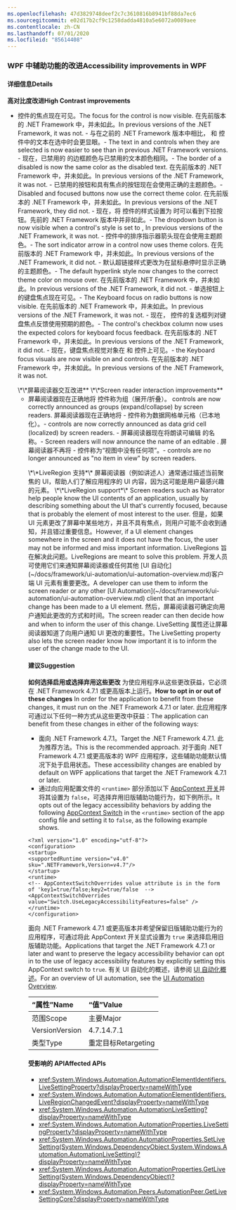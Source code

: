 ```yaml
---
ms.openlocfilehash: 47d3829748deef2c7c3610816b8941bf88da7ec6
ms.sourcegitcommit: e02d17b2cf9c1258dadda4810a5e6072a0089aee
ms.contentlocale: zh-CN
ms.lasthandoff: 07/01/2020
ms.locfileid: "85614408"
---
```

### <a name="accessibility-improvements-in-wpf"></a><span data-ttu-id="7eadd-101">WPF 中辅助功能的改进</span><span class="sxs-lookup"><span data-stu-id="7eadd-101">Accessibility improvements in WPF</span></span>

#### <a name="details"></a><span data-ttu-id="7eadd-102">详细信息</span><span class="sxs-lookup"><span data-stu-id="7eadd-102">Details</span></span>

<span data-ttu-id="7eadd-103">**高对比度改进**</span><span class="sxs-lookup"><span data-stu-id="7eadd-103">**High Contrast improvements**</span></span>
<ul><li><span data-ttu-id="7eadd-104"><xref:System.Windows.Controls.Expander> 控件的焦点现在可见。</span><span class="sxs-lookup"><span data-stu-id="7eadd-104">The focus for the <xref:System.Windows.Controls.Expander> control is now visible.</span></span> <span data-ttu-id="7eadd-105">在先前版本的 .NET Framework 中，并未如此。</span><span class="sxs-lookup"><span data-stu-id="7eadd-105">In previous versions of the .NET Framework, it was not.</span></span>
<span data-ttu-id="7eadd-106">- 与在之前的 .NET Framework 版本中相比，<xref:System.Windows.Controls.CheckBox> 和 <xref:System.Windows.Controls.RadioButton> 控件中的文本在选中时会更显眼。</span><span class="sxs-lookup"><span data-stu-id="7eadd-106">- The text in <xref:System.Windows.Controls.CheckBox> and <xref:System.Windows.Controls.RadioButton> controls when they are selected is now easier to see than in previous .NET Framework versions.</span></span>
<span data-ttu-id="7eadd-107">- 现在，已禁用的 <xref:System.Windows.Controls.ComboBox> 的边框颜色与已禁用的文本颜色相同。</span><span class="sxs-lookup"><span data-stu-id="7eadd-107">- The border of a disabled <xref:System.Windows.Controls.ComboBox> is now the same color as the disabled text.</span></span> <span data-ttu-id="7eadd-108">在先前版本的 .NET Framework 中，并未如此。</span><span class="sxs-lookup"><span data-stu-id="7eadd-108">In previous versions of the .NET Framework, it was not.</span></span>
<span data-ttu-id="7eadd-109">- 已禁用的按钮和具有焦点的按钮现在会使用正确的主题颜色。</span><span class="sxs-lookup"><span data-stu-id="7eadd-109">- Disabled and focused buttons now use the correct theme color.</span></span> <span data-ttu-id="7eadd-110">在先前版本的 .NET Framework 中，并未如此。</span><span class="sxs-lookup"><span data-stu-id="7eadd-110">In previous versions of the .NET Framework, they did not.</span></span>
<span data-ttu-id="7eadd-111">- 现在，将 <xref:System.Windows.Controls.ComboBox> 控件的样式设置为 <xref:System.Windows.Controls.ToolBar.ComboBoxStyleKey?displayProperty=nameWithType> 时可以看到下拉按钮。先前的 .NET Framework 版本中并非如此。</span><span class="sxs-lookup"><span data-stu-id="7eadd-111">- The dropdown button is now visible when a <xref:System.Windows.Controls.ComboBox> control's style is set to <xref:System.Windows.Controls.ToolBar.ComboBoxStyleKey?displayProperty=nameWithType>, In previous versions of the .NET Framework, it was not.</span></span>
<span data-ttu-id="7eadd-112">- <xref:System.Windows.Controls.DataGrid> 控件中的排序指示器箭头现在会使用主题颜色。</span><span class="sxs-lookup"><span data-stu-id="7eadd-112">- The sort indicator arrow in a <xref:System.Windows.Controls.DataGrid> control now uses theme colors.</span></span> <span data-ttu-id="7eadd-113">在先前版本的 .NET Framework 中，并未如此。</span><span class="sxs-lookup"><span data-stu-id="7eadd-113">In previous versions of the .NET Framework, it did not.</span></span>
<span data-ttu-id="7eadd-114">- 默认超链接样式更改为在鼠标悬停时显示正确的主题颜色。</span><span class="sxs-lookup"><span data-stu-id="7eadd-114">- The default hyperlink style now changes to the correct theme color on mouse over.</span></span> <span data-ttu-id="7eadd-115">在先前版本的 .NET Framework 中，并未如此。</span><span class="sxs-lookup"><span data-stu-id="7eadd-115">In previous versions of the .NET Framework, it did not.</span></span>
<span data-ttu-id="7eadd-116">- 单选按钮上的键盘焦点现在可见。</span><span class="sxs-lookup"><span data-stu-id="7eadd-116">- The Keyboard focus on radio buttons is now visible.</span></span> <span data-ttu-id="7eadd-117">在先前版本的 .NET Framework 中，并未如此。</span><span class="sxs-lookup"><span data-stu-id="7eadd-117">In previous versions of the .NET Framework, it was not.</span></span>
<span data-ttu-id="7eadd-118">- 现在，<xref:System.Windows.Controls.DataGrid> 控件的复选框列对键盘焦点反馈使用预期的颜色。</span><span class="sxs-lookup"><span data-stu-id="7eadd-118">- The <xref:System.Windows.Controls.DataGrid> control's checkbox column now uses the expected colors for keyboard focus feedback.</span></span> <span data-ttu-id="7eadd-119">在先前版本的 .NET Framework 中，并未如此。</span><span class="sxs-lookup"><span data-stu-id="7eadd-119">In previous versions of the .NET Framework, it did not.</span></span>
<span data-ttu-id="7eadd-120">- 现在，键盘焦点视觉对象在 <xref:System.Windows.Controls.ComboBox> 和 <xref:System.Windows.Controls.ListBox> 控件上可见。</span><span class="sxs-lookup"><span data-stu-id="7eadd-120">- the Keyboard focus visuals are now visible on <xref:System.Windows.Controls.ComboBox> and <xref:System.Windows.Controls.ListBox> controls.</span></span> <span data-ttu-id="7eadd-121">在先前版本的 .NET Framework 中，并未如此。</span><span class="sxs-lookup"><span data-stu-id="7eadd-121">In previous versions of the .NET Framework, it was not.</span></span></p><span data-ttu-id="7eadd-122">
\*\*屏幕阅读器交互改进**
</span><span class="sxs-lookup"><span data-stu-id="7eadd-122">
\*\*Screen reader interaction improvements**
</span></span><ul><li><span data-ttu-id="7eadd-123">屏幕阅读器现在正确地将 <xref:System.Windows.Controls.Expander> 控件称为组（展开/折叠）。</span><span class="sxs-lookup"><span data-stu-id="7eadd-123"><xref:System.Windows.Controls.Expander> controls are now correctly announced as groups (expand/collapse) by screen readers.</span></span>
<span data-ttu-id="7eadd-124">屏幕阅读器现在正确地将 - <xref:System.Windows.Controls.DataGridCell> 控件称为数据网格单元格（已本地化）。</span><span class="sxs-lookup"><span data-stu-id="7eadd-124">- <xref:System.Windows.Controls.DataGridCell> controls are now correctly announced as data grid cell (localized) by screen readers.</span></span>
<span data-ttu-id="7eadd-125">- 屏幕阅读器现在将朗读可编辑 <xref:System.Windows.Controls.ComboBox> 的名称。</span><span class="sxs-lookup"><span data-stu-id="7eadd-125">- Screen readers will now announce the name of an editable <xref:System.Windows.Controls.ComboBox>.</span></span>
<span data-ttu-id="7eadd-126">屏幕阅读器不再将 - <xref:System.Windows.Controls.PasswordBox> 控件称为“视图中没有任何项”。</span><span class="sxs-lookup"><span data-stu-id="7eadd-126">- <xref:System.Windows.Controls.PasswordBox> controls are no longer announced as &quot;no item in view&quot; by screen readers.</span></span></p><span data-ttu-id="7eadd-127">
\*\*LiveRegion 支持*\* 屏幕阅读器（例如讲述人）通常通过描述当前聚焦的 UI，帮助人们了解应用程序的 UI 内容，因为这可能是用户最感兴趣的元素。</span><span class="sxs-lookup"><span data-stu-id="7eadd-127">
\*\*LiveRegion support*\* Screen readers such as Narrator help people know the UI contents of an application, usually by describing something about the UI that's currently focused, because that is probably the element of most interest to the user.</span></span> <span data-ttu-id="7eadd-128">但是，如果 UI 元素更改了屏幕中某些地方，并且不具有焦点，则用户可能不会收到通知，并且错过重要信息。</span><span class="sxs-lookup"><span data-stu-id="7eadd-128">However, if a UI element changes somewhere in the screen and it does not have the focus, the user may not be informed and miss important information.</span></span> <span data-ttu-id="7eadd-129">LiveRegions 旨在解决此问题。</span><span class="sxs-lookup"><span data-stu-id="7eadd-129">LiveRegions are meant to solve this problem.</span></span> <span data-ttu-id="7eadd-130">开发人员可使用它们来通知屏幕阅读器或任何其他 [UI 自动化](~/docs/framework/ui-automation/ui-automation-overview.md)客户端 UI 元素有重要更改。</span><span class="sxs-lookup"><span data-stu-id="7eadd-130">A developer can use them to inform the screen reader or any other [UI Automation](~/docs/framework/ui-automation/ui-automation-overview.md) client that an important change has been made to a UI element.</span></span> <span data-ttu-id="7eadd-131">然后，屏幕阅读器可确定向用户通知此更改的方式和时间。</span><span class="sxs-lookup"><span data-stu-id="7eadd-131">The screen reader can then decide how and when to inform the user of this change.</span></span> <span data-ttu-id="7eadd-132">LiveSetting 属性还让屏幕阅读器知道了向用户通知 UI 更改的重要性。</span><span class="sxs-lookup"><span data-stu-id="7eadd-132">The LiveSetting property also lets the screen reader know how important it is to inform the user of the change made to the UI.</span></span>

#### <a name="suggestion"></a><span data-ttu-id="7eadd-133">建议</span><span class="sxs-lookup"><span data-stu-id="7eadd-133">Suggestion</span></span>

<span data-ttu-id="7eadd-134">**如何选择启用或选择弃用这些更改** 为使应用程序从这些更改获益，它必须在 .NET Framework 4.7.1 或更高版本上运行。</span><span class="sxs-lookup"><span data-stu-id="7eadd-134">**How to opt in or out of these changes** In order for the application to benefit from these changes, it must run on the .NET Framework 4.7.1 or later.</span></span> <span data-ttu-id="7eadd-135">此应用程序可通过以下任何一种方式从这些更改中获益：</span><span class="sxs-lookup"><span data-stu-id="7eadd-135">The application can benefit from these changes in either of the following ways:</span></span>

- <span data-ttu-id="7eadd-136">面向 .NET Framework 4.7.1。</span><span class="sxs-lookup"><span data-stu-id="7eadd-136">Target the .NET Framework 4.7.1.</span></span> <span data-ttu-id="7eadd-137">此为推荐方法。</span><span class="sxs-lookup"><span data-stu-id="7eadd-137">This is the recommended approach.</span></span> <span data-ttu-id="7eadd-138">对于面向 .NET Framework 4.7.1 或更高版本的 WPF 应用程序，这些辅助功能默认情况下处于启用状态。</span><span class="sxs-lookup"><span data-stu-id="7eadd-138">These accessibility changes are enabled by default on WPF applications that target the .NET Framework 4.7.1 or later.</span></span>
- <span data-ttu-id="7eadd-139">通过向应用配置文件的 `<runtime>` 部分添加以下 [AppContext 开关](~/docs/framework/configure-apps/file-schema/runtime/appcontextswitchoverrides-element.md)并将其设置为 `false`，可选择弃用旧版辅助功能行为，如下例所示。</span><span class="sxs-lookup"><span data-stu-id="7eadd-139">It opts out of the legacy accessibility behaviors by adding the following [AppContext Switch](~/docs/framework/configure-apps/file-schema/runtime/appcontextswitchoverrides-element.md) in the `<runtime>` section of the app config file and setting it to `false`, as the following example shows.</span></span>

<pre><code class="lang-xml">&lt;?xml version=&quot;1.0&quot; encoding=&quot;utf-8&quot;?&gt;&#13;&#10;&lt;configuration&gt;&#13;&#10;&lt;startup&gt;&#13;&#10;&lt;supportedRuntime version=&quot;v4.0&quot; sku=&quot;.NETFramework,Version=v4.7&quot;/&gt;&#13;&#10;&lt;/startup&gt;&#13;&#10;&lt;runtime&gt;&#13;&#10;&lt;!-- AppContextSwitchOverrides value attribute is in the form of &#39;key1=true/false;key2=true/false  --&gt;&#13;&#10;&lt;AppContextSwitchOverrides value=&quot;Switch.UseLegacyAccessibilityFeatures=false&quot; /&gt;&#13;&#10;&lt;/runtime&gt;&#13;&#10;&lt;/configuration&gt;&#13;&#10;</code></pre>

<span data-ttu-id="7eadd-140">面向 .NET Framework 4.7.1 或更高版本并希望保留旧版辅助功能行为的应用程序，可通过将此 AppContext 开关显式设置为 `true` 来选择启用旧版辅助功能。</span><span class="sxs-lookup"><span data-stu-id="7eadd-140">Applications that target the .NET Framework 4.7.1 or later and want to preserve the legacy accessibility behavior can opt in to the use of legacy accessibility features by explicitly setting this AppContext switch to `true`.</span></span>
<span data-ttu-id="7eadd-141">有关 UI 自动化的概述，请参阅 [UI 自动化概述](~/docs/framework/ui-automation/ui-automation-overview.md)。</span><span class="sxs-lookup"><span data-stu-id="7eadd-141">For an overview of UI automation, see the [UI Automation Overview](~/docs/framework/ui-automation/ui-automation-overview.md).</span></span>

| <span data-ttu-id="7eadd-142">“属性”</span><span class="sxs-lookup"><span data-stu-id="7eadd-142">Name</span></span>    | <span data-ttu-id="7eadd-143">“值”</span><span class="sxs-lookup"><span data-stu-id="7eadd-143">Value</span></span>       |
|:--------|:------------|
| <span data-ttu-id="7eadd-144">范围</span><span class="sxs-lookup"><span data-stu-id="7eadd-144">Scope</span></span>   | <span data-ttu-id="7eadd-145">主要</span><span class="sxs-lookup"><span data-stu-id="7eadd-145">Major</span></span>       |
| <span data-ttu-id="7eadd-146">Version</span><span class="sxs-lookup"><span data-stu-id="7eadd-146">Version</span></span> | <span data-ttu-id="7eadd-147">4.7.1</span><span class="sxs-lookup"><span data-stu-id="7eadd-147">4.7.1</span></span>       |
| <span data-ttu-id="7eadd-148">类型</span><span class="sxs-lookup"><span data-stu-id="7eadd-148">Type</span></span>    | <span data-ttu-id="7eadd-149">重定目标</span><span class="sxs-lookup"><span data-stu-id="7eadd-149">Retargeting</span></span> |

#### <a name="affected-apis"></a><span data-ttu-id="7eadd-150">受影响的 API</span><span class="sxs-lookup"><span data-stu-id="7eadd-150">Affected APIs</span></span>

- <xref:System.Windows.Automation.AutomationElementIdentifiers.LiveSettingProperty?displayProperty=nameWithType>
- <xref:System.Windows.Automation.AutomationElementIdentifiers.LiveRegionChangedEvent?displayProperty=nameWithType>
- <xref:System.Windows.Automation.AutomationLiveSetting?displayProperty=nameWithType>
- <xref:System.Windows.Automation.AutomationProperties.LiveSettingProperty?displayProperty=nameWithType>
- <xref:System.Windows.Automation.AutomationProperties.SetLiveSetting(System.Windows.DependencyObject,System.Windows.Automation.AutomationLiveSetting)?displayProperty=nameWithType>
- <xref:System.Windows.Automation.AutomationProperties.GetLiveSetting(System.Windows.DependencyObject)?displayProperty=nameWithType>
- <xref:System.Windows.Automation.Peers.AutomationPeer.GetLiveSettingCore?displayProperty=nameWithType>
